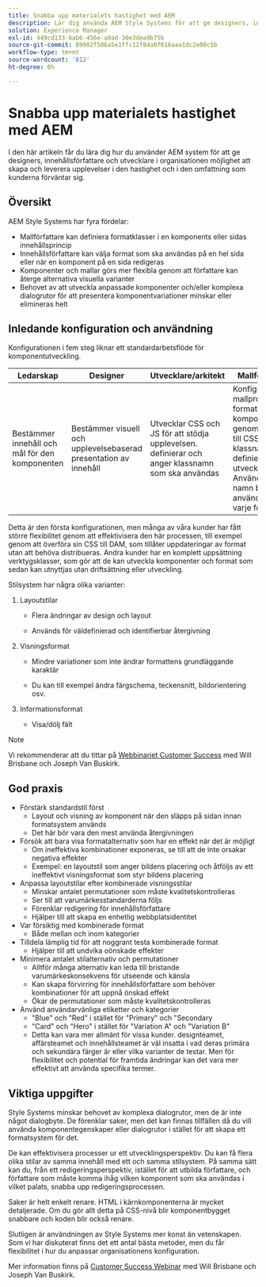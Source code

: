```yaml
---
title: Snabba upp materialets hastighet med AEM
description: Lär dig använda AEM Style Systems för att ge designers, innehållsförfattare och utvecklare i organisationen möjlighet att skapa och leverera upplevelser i den hastighet och i den omfattning som kunderna förväntar sig.
solution: Experience Manager
exl-id: 449cd133-6ab6-456e-a0ad-30e3dea9b75b
source-git-commit: 89982f506a5e1ffc12f84a0f616aaa1dc2e00c5b
workflow-type: tm+mt
source-wordcount: '812'
ht-degree: 0%

---
```


# Snabba upp materialets hastighet med AEM

I den här artikeln får du lära dig hur du använder AEM system för att ge designers, innehållsförfattare och utvecklare i organisationen möjlighet att skapa och leverera upplevelser i den hastighet och i den omfattning som kunderna förväntar sig.

## Översikt

AEM Style Systems har fyra fördelar:

* Mallförfattare kan definiera formatklasser i en komponents eller sidas innehållsprincip
* Innehållsförfattare kan välja format som ska användas på en hel sida eller när en komponent på en sida redigeras
* Komponenter och mallar görs mer flexibla genom att författare kan återge alternativa visuella varianter
* Behovet av att utveckla anpassade komponenter och/eller komplexa dialogrutor för att presentera komponentvariationer minskar eller elimineras helt

## Inledande konfiguration och användning

Konfigurationen i fem steg liknar ett standardarbetsflöde för komponentutveckling.

| **Ledarskap** | **Designer** | **Utvecklare/arkitekt** | **Mallförfattare** | **Innehållsförfattare** |
| --- | --- | --- | --- | --- |
| Bestämmer innehåll och mål för den komponenten | Bestämmer visuell och upplevelsebaserad presentation av innehåll | Utvecklar CSS och JS för att stödja upplevelsen. definierar och anger klassnamn som ska användas | Konfigurerar mallprofiler för formaterade komponenter genom att lägga till CSS-klassnamn som definieras av utvecklare. Användarvänliga namn bör användas för varje format. | När du redigerar sidor används de format som behövs för att få önskat utseende och känsla |

Detta är den första konfigurationen, men många av våra kunder har fått större flexibilitet genom att effektivisera den här processen, till exempel genom att överföra sin CSS till DAM, som tillåter uppdateringar av format utan att behöva distribueras. Andra kunder har en komplett uppsättning verktygsklasser, som gör att de kan utveckla komponenter och format som sedan kan utnyttjas utan driftsättning eller utveckling.

Stilsystem har några olika varianter:

1. Layoutstilar

   * Flera ändringar av design och layout

   * Används för väldefinierad och identifierbar återgivning

1. Visningsformat
   * Mindre variationer som inte ändrar formattens grundläggande karaktär

   * Du kan till exempel ändra färgschema, teckensnitt, bildorientering osv.

1. Informationsformat

   * Visa/dölj fält

>[!NOTE]
>
>Vi rekommenderar att du tittar på [Webbinariet Customer Success](https://adobecustomersuccess.adobeconnect.com/pob610c9mffjmp4/) med Will Brisbane och Joseph Van Buskirk.

## God praxis

* Förstärk standardstil först
   * Layout och visning av komponent när den släpps på sidan innan formatsystem används
   * Det här bör vara den mest använda återgivningen
* Försök att bara visa formatalternativ som har en effekt när det är möjligt
   * Om ineffektiva kombinationer exponeras, se till att de inte orsakar negativa effekter
   * Exempel: en layoutstil som anger bildens placering och åtföljs av ett ineffektivt visningsformat som styr bildens placering
* Anpassa layoutstilar efter kombinerade visningsstilar
   * Minskar antalet permutationer som måste kvalitetskontrolleras
   * Ser till att varumärkesstandarderna följs
   * Förenklar redigering för innehållsförfattare
   * Hjälper till att skapa en enhetlig webbplatsidentitet
* Var försiktig med kombinerade format
   * Både mellan och inom kategorier
* Tilldela lämplig tid för att noggrant testa kombinerade format
   * Hjälper till att undvika oönskade effekter
* Minimera antalet stilalternativ och permutationer
   * Alltför många alternativ kan leda till bristande varumärkeskonsekvens för utseende och känsla
   * Kan skapa förvirring för innehållsförfattare som behöver kombinationer för att uppnå önskad effekt
   * Ökar de permutationer som måste kvalitetskontrolleras
* Använd användarvänliga etiketter och kategorier
   * &quot;Blue&quot; och &quot;Red&quot; i stället för &quot;Primary&quot; och &quot;Secondary
   * &quot;Card&quot; och &quot;Hero&quot; i stället för &quot;Variation A&quot; och &quot;Variation B&quot;
   * Detta kan vara mer allmänt för vissa kunder. designteamet, affärsteamet och innehållsteamet är väl insatta i vad deras primära och sekundära färger är eller vilka varianter de testar. Men för flexibilitet och potential för framtida ändringar kan det vara mer effektivt att använda specifika termer.

## Viktiga uppgifter

Style Systems minskar behovet av komplexa dialogrutor, men de är inte något dialogbyte. De förenklar saker, men det kan finnas tillfällen då du vill använda komponentegenskaper eller dialogrutor i stället för att skapa ett formatsystem för det.

De kan effektivisera processer ur ett utvecklingsperspektiv. Du kan få flera olika stilar av samma innehåll med ett och samma stilsystem. På samma sätt kan du, från ett redigeringsperspektiv, istället för att utbilda författare, och författare som måste komma ihåg vilken komponent som ska användas i vilket palats, snabba upp redigeringsprocessen.

Saker är helt enkelt renare. HTML i kärnkomponenterna är mycket detaljerade. Om du gör allt detta på CSS-nivå blir komponentbygget snabbare och koden blir också renare.

Slutligen är användningen av Style Systems mer konst än vetenskapen. Som vi har diskuterat finns det ett antal bästa metoder, men du får flexibilitet i hur du anpassar organisationens konfiguration.

Mer information finns på [Customer Success Webinar](https://adobecustomersuccess.adobeconnect.com/pob610c9mffjmp4/) med Will Brisbane och Joseph Van Buskirk.
